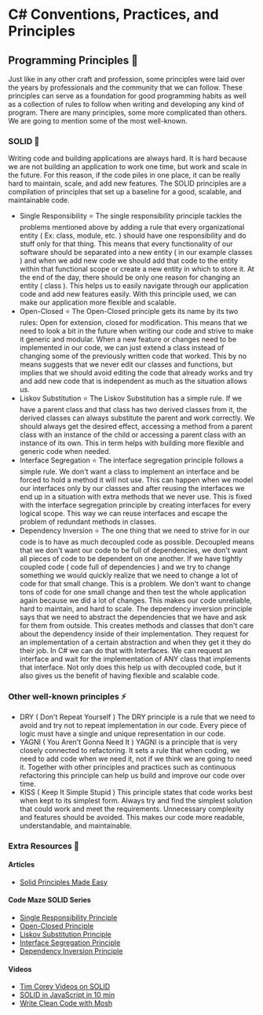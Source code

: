 # C# Conventions, Practices, and Principles

## Programming Principles 🎯

Just like in any other craft and profession, some principles were laid over the years by professionals and the community that we can follow. These principles can serve as a foundation for good programming habits as well as a collection of rules to follow when writing and developing any kind of program. There are many principles, some more complicated than others. We are going to mention some of the most well-known.

### SOLID 🌟

Writing code and building applications are always hard. It is hard because we are not building an application to work one time, but work and scale in the future. For this reason, if the code piles in one place, it can be really hard to maintain, scale, and add new features. The SOLID principles are a compilation of principles that set up a baseline for a good, scalable, and maintainable code.

* Single Responsibility ⭐
  The single responsibility principle tackles the problems mentioned above by adding a rule that every organizational entity ( Ex: class, module, etc. ) should have one responsibility and do stuff only for that thing. This means that every functionality of our software should be separated into a new entity ( in our example classes ) and when we add new code we should add that code to the entity within that functional scope or create a new entity in which to store it. At the end of the day, there should be only one reason for changing an entity ( class ). This helps us to easily navigate through our application code and add new features easily. With this principle used, we can make our application more flexible and scalable.
* Open-Closed ⭐
  The Open-Closed principle gets its name by its two rules: Open for extension, closed for modification. This means that we need to look a bit in the future when writing our code and strive to make it generic and modular. When a new feature or changes need to be implemented in our code, we can just extend a class instead of changing some of the previously written code that worked. This by no means suggests that we never edit our classes and functions, but implies that we should avoid editing the code that already works and try and add new code that is independent as much as the situation allows us.
* Liskov Substitution ⭐
  The Liskov Substitution has a simple rule. If we have a parent class and that class has two derived classes from it, the derived classes can always substitute the parent and work correctly. We should always get the desired effect, accessing a method from a parent class with an instance of the child or accessing a parent class with an instance of its own. This in term helps with building more flexible and generic code when needed.
* Interface Segregation ⭐
  The interface segregation principle follows a simple rule. We don't want a class to implement an interface and be forced to hold a method it will not use. This can happen when we model our interfaces only by our classes and after reusing the interfaces we end up in a situation with extra methods that we never use. This is fixed with the interface segregation principle by creating interfaces for every logical scope. This way we can reuse interfaces and escape the problem of redundant methods in classes.
* Dependency Inversion ⭐
  The one thing that we need to strive for in our code is to have as much decoupled code as possible. Decoupled means that we don't want our code to be full of dependencies, we don't want all pieces of code to be dependent on one another. If we have tightly coupled code ( code full of dependencies ) and we try to change something we would quickly realize that we need to change a lot of code for that small change. This is a problem. We don't want to change tons of code for one small change and then test the whole application again because we did a lot of changes. This makes our code unreliable, hard to maintain, and hard to scale. The dependency inversion principle says that we need to abstract the dependencies that we have and ask for them from outside. This creates methods and classes that don't care about the dependency inside of their implementation. They request for an implementation of a certain abstraction and when they get it they do their job. In C# we can do that with Interfaces. We can request an interface and wait for the implementation of ANY class that implements that interface. Not only does this help us with decoupled code, but it also gives us the benefit of having flexible and scalable code.

### Other well-known principles ⚡

* DRY ( Don't Repeat Yourself )
  The DRY principle is a rule that we need to avoid and try not to repeat implementation in our code. Every piece of logic must have a single and unique representation in our code.
* YAGNI ( You Aren't Gonna Need It )
  YAGNI is a principle that is very closely connected to refactoring. It sets a rule that when coding, we need to add code when we need it, not if we think we are going to need it. Together with other principles and practices such as continuous refactoring this principle can help us build and improve our code over time.
* KISS ( Keep It Simple Stupid )
  This principle states that code works best when kept to its simplest form. Always try and find the simplest solution that could work and meet the requirements. Unnecessary complexity and features should be avoided. This makes our code more readable, understandable, and maintainable.

### Extra Resources 🎁

#### Articles

* [Solid Principles Made Easy](https://medium.com/@dhkelmendi/solid-principles-made-easy-67b1246bcdf)

#### Code Maze SOLID Series

* [Single Responsibility Principle](https://code-maze.com/single-responsibility-principle/)
* [Open-Closed Principle](https://code-maze.com/open-closed-principle/)
* [Liskov Substitution Principle](https://code-maze.com/liskov-substitution-principle/)
* [Interface Segregation Principle](https://code-maze.com/interface-segregation-principle/)
* [Dependency Inversion Principle](https://code-maze.com/dependency-inversion-principle/)

#### Videos

* [Tim Corey Videos on SOLID](https://www.youtube.com/watch?v=5RwhyZnVRS8&list=PLLWMQd6PeGY3ob0Ga6vn1czFZfW6e-FLr)
* [SOLID in JavaScript in 10 min](https://www.youtube.com/watch?v=GtZtQ2VFweA)
* [Write Clean Code with Mosh](https://www.youtube.com/watch?v=5koPpYVa020)
